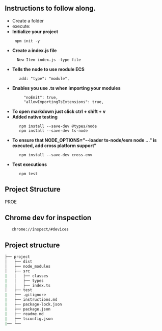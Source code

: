## Instructions to follow along.
- Create a folder
- execute:
- **Initialize your project**
   ```npm
    npm init -y 
   ```
- **Create a index.js file**
    ```npm
      New-Item index.js -type file
    ```
- **Tells the node to use module ECS**
    ```
       add: "type": "module",
    ```
- **Enables you use .ts when importing your modules**
   ```
        "noEmit": true,
        "allowImportingTsExtensions": true,
   ```
- **To open markdown just click ctrl + shift + v**
- **Added native testing**
   ```
      npm install --save-dev @types/node
      npm install --save-dev ts-node
   ```
- **To ensure that NODE_OPTIONS="--loader ts-node/esm node ..." is executed, add cross platform support"**
   ```
      npm install --save-dev cross-env
   ```
- **Test executions**
   ```
      npm test
   ```

## Project Structure
   PROE

## Chrome dev for inspection
   ```
      chrome://inspect/#devices
   ```
## Project structure
   ```bash
   ├── project
   │   ├── dist
   │   ├── node_modules
   │   ├── src
   |   │   ├── classes
   |   │   ├── types
   |   │   ├── index.ts
   │   ├── test
   |   ├── .gitignore
   |   ├── instructions.md
   |   ├── package-lock.json
   |   ├── package.json
   |   ├── readme.md
   |   ├── tsconfig.json
   |── └── 
   ```
